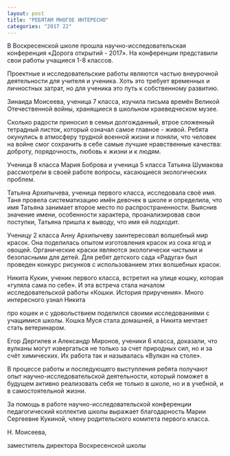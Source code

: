 ```yaml
---
layout: post
title: "РЕБЯТАМ МНОГОЕ ИНТЕРЕСНО"
categories: "2017 22"
---
```


В Воскресенской школе прошла научно-исследовательская конференция «Дорога открытий - 2017». На конференции представили свои работы учащиеся 1-8 классов.

Проектные и исследовательские работы являются частью внеурочной деятельности для учителя и ученика. Хоть это требует временных и личностных затрат, но для ученика это путь к собственному развитию.

Зинаида Моисеева, ученица 7 класса, изучила письма времён Великой Отечественной войны, хранящиеся в школьном краеведческом музее.

Сколько радости приносил в семьи долгожданный, втрое сложенный тетрадный листок, который означал самое главное - живой. Ребята окунулись в атмосферу трудной военной жизни и поняли, что человек на войне смог сохранить в себе самые лучшие нравственные качества: доброту, порядочность, любовь к жизни и к людям.

Ученица 8 класса Мария Боброва и ученица 5 класса Татьяна Шумакова рассмотрели в своей работе вопросы, касающиеся экологических проблем.

Татьяна Архипычева, ученица первого класса, исследовала своё имя. Таня провела систематизацию имён девочек в школе и определила, что имя Татьяна занимает второе место по распространенности. Выяснив значение имени, особенности характера, проанализировав свои поступки, Татьяна пришла к выводу, что имя ей подходит.

Ученицу 2 класса Анну Архипычеву заинтересовал волшебный мир красок. Она поделилась опытом изготовления красок из сока ягод и овощей. Органические краски являются экологически чистыми и безопасными для детей. Для ребят детского сада «Радуга» был проведен конкурс рисунков с использованием этих волшебных красок.

Никита Кукин, ученик первого класса, встретил на улице кошку, которая «гуляла сама по себе». И эта встреча стала началом исследовательской работы «Кошки. История приручения». Много интересного узнал Никита

про кошек и с удовольствием поделился своими исследованиями с учащимися школы. Кошка Муся стала домашней, а Никита мечтает стать ветеринаром.

Егор Дергилев и Александр Миронов, ученики 6 класса, доказали, что вулканы могут извергаться не только за счет природных сил, но и за счёт химических. Их работа так и называлась «Вулкан на столе».

В процессе работы и последующего выступления ребята получают опыт научно-исследовательской деятельности, который поможет в будущем активно реализовать себя не только в школе, но и в учебной, и в самостоятельной жизни.

За помощь в работе научно-исследовательской конференции педагогический коллектив школы выражает благодарность Марии Сергеевне Кукиной, члену родительского комитета первого класса.

Н. Моисеева,

заместитель директора Воскресенской школы


